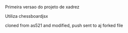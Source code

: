 Primeira versao do projeto de xadrez

Utiliza chessboardjsx

cloned from as521 and modified, push sent to aj forked file

